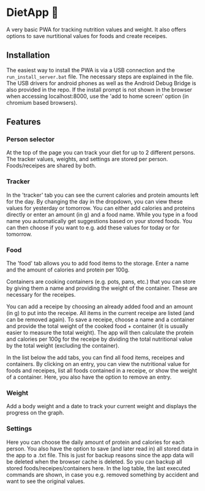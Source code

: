 # DietApp 🍩
A very basic PWA for tracking nutrition values and weight. It also offers options to save nurtitional values for foods and create receipes.

## Installation
The easiest way to install the PWA is via a USB connection and the `run_install_server.bat` file. The necessary steps are explained in the file. The USB drivers for android phones as well as the Android Debug Bridge is also provided in the repo. If the install prompt is not shown in the browser when accessing localhost:8000, use the 'add to home screen' option (in chromium based browsers).

## Features
### Person selector
At the top of the page you can track your diet for up to 2 different persons. The tracker values, weights, and settings are stored per person. Foods/receipes are shared by both.

### Tracker
In the 'tracker' tab you can see the current calories and protein amounts left for the day. By changing the day in the dropdown, you can view these values for yesterday or tomorrow. You can either add calories and proteins directly or enter an amount (in g) and a food name. While you type in a food name you automatically get suggestions based on your stored foods. You can then choose if you want to e.g. add these values for today or for tomorrow.

### Food
The 'food' tab allows you to add food items to the storage. Enter a name and the amount of calories and protein per 100g.

Containers are cooking containers (e.g. pots, pans, etc.) that you can store by giving them a name and providing the weight of the container. These are necessary for the receipes.

You can add a receipe by choosing an already added food and an amount (in g) to put into the receipe. All items in the current receipe are listed (and can be removed again). To save a receipe, choose a name and a container and provide the total weight of the cooked food + container (it is usually easier to measure the total weight). The app will then calculate the protein and calories per 100g for the receipe by dividing the total nutritional value by the total weight (excluding the container).

In the list below the add tabs, you can find all food items, receipes and containers. By clicking on an entry, you can view the nutritional value for foods and receipes, list all foods contained in a receipe, or show the weight of a container. Here, you also have the option to remove an entry.

### Weight
Add a body weight and a date to track your current weight and displays the progress on the graph.

### Settings
Here you can choose the daily amount of protein and calories for each person. You also have the option to save (and later read in) all stored data in the app to a .txt file. This is just for backup reasons since the app data will be deleted when the browser cache is deleted. So you can backup all stored foods/receipes/containers here. In the log table, the last executed commands are shown, in case you e.g. removed something by accident and want to see the original values.
